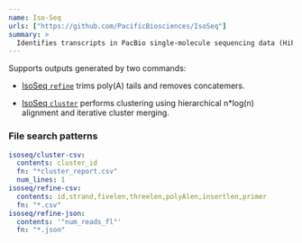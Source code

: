 ```yaml
---
name: Iso-Seq
urls: ["https://github.com/PacificBiosciences/IsoSeq"]
summary: >
  Identifies transcripts in PacBio single-molecule sequencing data (HiFi reads)
---
```


Supports outputs generated by two commands:

- [IsoSeq `refine`](https://github.com/PacificBiosciences/IsoSeq/blob/master/isoseq-clustering.md#step-3---refine)
  trims poly(A) tails and removes concatemers.

- [IsoSeq `cluster`](https://github.com/PacificBiosciences/IsoSeq/blob/master/isoseq-clustering.md#step-4---clustering)
  performs clustering using hierarchical n\*log(n) alignment and iterative cluster merging.

### File search patterns

```yaml
isoseq/cluster-csv:
  contents: cluster_id
  fn: "*cluster_report.csv"
  num_lines: 1
isoseq/refine-csv:
  contents: id,strand,fivelen,threelen,polyAlen,insertlen,primer
  fn: "*.csv"
isoseq/refine-json:
  contents: '"num_reads_fl"'
  fn: "*.json"
```
